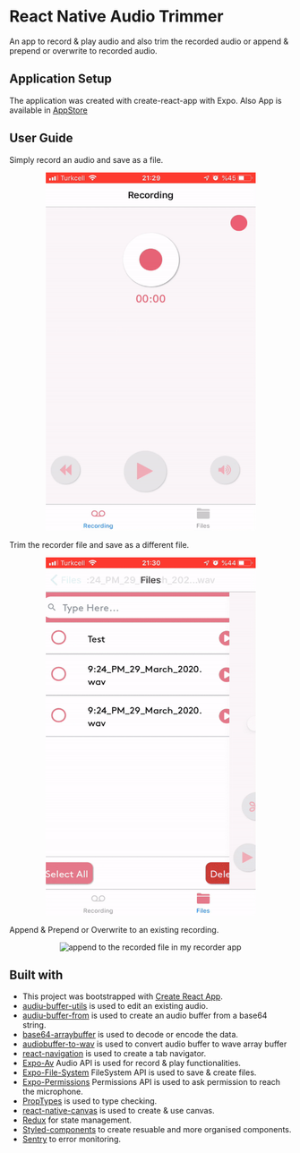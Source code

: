 # React Native Audio Trimmer

An app to record & play audio and also trim the recorded audio or append & prepend  or overwrite to recorded audio.


## Application Setup

The application was created with create-react-app with Expo. Also App is available in [AppStore](https://apps.apple.com/tr/app/my-audio-recorder/id1499911239)


## User Guide

Simply record an audio and save as a file.

<p align="center">
<img src="./src/assets/screenshots/my-recorder-recording.gif" alt="recording screen in my recorder app" width="375px" height=640px>
</p>

Trim the recorder file and save as a different file.

<p align="center">
<img src="./src/assets/screenshots/my-recorder-trim.gif" alt="trimming recorded file in my recorder app" width="375px" height=640px>
</p>

Append & Prepend or Overwrite to an existing recording.

<p align="center">
<img src="./src/assets/screenshots/my-recorder-appen.gif" alt="append to the recorded file in my recorder app" width="375px" height=640px>
</p>

## Built with

* This project was bootstrapped with [Create React App](https://github.com/facebook/create-react-app).
* [audiu-buffer-utils](hhttps://www.npmjs.com/package/audio-buffer-utils) is used to edit an existing audio.
* [audiu-buffer-from](https://www.npmjs.com/package/audio-buffer-from) is used to create an audio buffer from a base64 string.
* [base64-arraybuffer](https://www.npmjs.com/package/base64-arraybuffer) is used to decode or encode the data.
* [audiobuffer-to-wav](hhttps://www.npmjs.com/package/audiobuffer-to-wav) is used to convert audio buffer to wave array buffer
* [react-navigation](hhttps://reactnavigation.org/) is used to create a tab navigator.
* [Expo-Av](https://docs.expo.io/versions/latest/sdk/av/) Audio API is used for record & play functionalities.
* [Expo-File-System](https://docs.expo.io/versions/v37.0.0/sdk/filesystem/) FileSystem API is used to save & create files.
* [Expo-Permissions](https://docs.expo.io/versions/v37.0.0/sdk/permissions/) Permissions API is used to ask permission to reach the microphone.
* [PropTypes](https://www.npmjs.com/package/prop-types) is used to type checking.
* [react-native-canvas](https://www.npmjs.com/package/react-native-canvas) is used to create & use canvas.
* [Redux](https://redux.js.org/) for state management.
* [Styled-components](https://styled-components.com/) to create resuable and more organised components.
* [Sentry](https://sentry.io/) to error monitoring.





